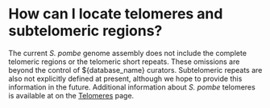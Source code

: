 # How can I locate telomeres and subtelomeric regions?
<!-- pombase_categories: Finding data -->

The current *S. pombe* genome assembly does not include the complete
telomeric regions or the telomeric short repeats. These omissions are
beyond the control of ${database_name} curators. Subtelomeric repeats are also
not explicitly defined at present, although we hope to provide this
information in the future. Additional information about *S.
pombe* telomeres is available at on the [Telomeres](/status/telomeres) page.

